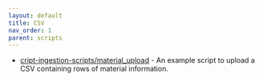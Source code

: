 ```yaml
---
layout: default
title: CSV
nav_order: 1
parent: scripts
---
```


- [cript-ingestion-scripts/material_upload](https://github.com/C-Accel-CRIPT/cript-ingestion-scripts/tree/master/material_upload) - An example script to upload a CSV containing rows of material information.